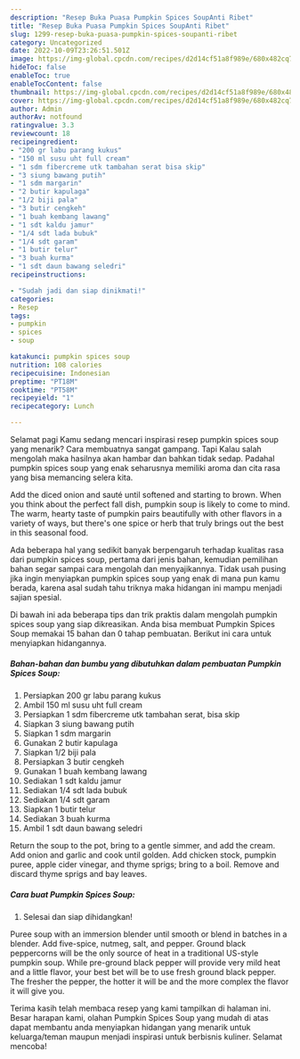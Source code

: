 ```yaml
---
description: "Resep Buka Puasa Pumpkin Spices SoupAnti Ribet"
title: "Resep Buka Puasa Pumpkin Spices SoupAnti Ribet"
slug: 1299-resep-buka-puasa-pumpkin-spices-soupanti-ribet
category: Uncategorized
date: 2022-10-09T23:26:51.501Z
image: https://img-global.cpcdn.com/recipes/d2d14cf51a8f989e/680x482cq70/pumpkin-spices-soup-foto-resep-utama.jpg
hideToc: false
enableToc: true
enableTocContent: false
thumbnail: https://img-global.cpcdn.com/recipes/d2d14cf51a8f989e/680x482cq70/pumpkin-spices-soup-foto-resep-utama.jpg
cover: https://img-global.cpcdn.com/recipes/d2d14cf51a8f989e/680x482cq70/pumpkin-spices-soup-foto-resep-utama.jpg
author: Admin
authorAv: notfound
ratingvalue: 3.3
reviewcount: 18
recipeingredient:
- "200 gr labu parang kukus"
- "150 ml susu uht full cream"
- "1 sdm fibercreme utk tambahan serat bisa skip"
- "3 siung bawang putih"
- "1 sdm margarin"
- "2 butir kapulaga"
- "1/2 biji pala"
- "3 butir cengkeh"
- "1 buah kembang lawang"
- "1 sdt kaldu jamur"
- "1/4 sdt lada bubuk"
- "1/4 sdt garam"
- "1 butir telur"
- "3 buah kurma"
- "1 sdt daun bawang seledri"
recipeinstructions:

- "Sudah jadi dan siap dinikmati!"
categories:
- Resep
tags:
- pumpkin
- spices
- soup

katakunci: pumpkin spices soup 
nutrition: 108 calories
recipecuisine: Indonesian
preptime: "PT18M"
cooktime: "PT58M"
recipeyield: "1"
recipecategory: Lunch

---
```



Selamat pagi Kamu sedang mencari inspirasi resep pumpkin spices soup yang menarik? Cara membuatnya sangat gampang. Tapi Kalau salah mengolah maka hasilnya akan hambar dan bahkan tidak sedap. Padahal pumpkin spices soup yang enak seharusnya memiliki aroma dan cita rasa yang bisa memancing selera kita.


Add the diced onion and sauté until softened and starting to brown. When you think about the perfect fall dish, pumpkin soup is likely to come to mind. The warm, hearty taste of pumpkin pairs beautifully with other flavors in a variety of ways, but there&#39;s one spice or herb that truly brings out the best in this seasonal food.

Ada beberapa hal yang sedikit banyak berpengaruh terhadap kualitas rasa dari pumpkin spices soup, pertama dari jenis bahan, kemudian pemilihan bahan segar sampai cara mengolah dan menyajikannya. Tidak usah pusing jika ingin menyiapkan pumpkin spices soup yang enak di mana pun kamu berada, karena asal sudah tahu triknya maka hidangan ini mampu menjadi sajian spesial.


Di bawah ini ada beberapa tips dan trik praktis dalam mengolah pumpkin spices soup yang siap dikreasikan. Anda bisa membuat Pumpkin Spices Soup memakai 15 bahan dan 0 tahap pembuatan. Berikut ini cara untuk menyiapkan hidangannya.

<!--inarticleads1-->

##### Bahan-bahan dan bumbu yang dibutuhkan dalam pembuatan Pumpkin Spices Soup:

1. Persiapkan 200 gr labu parang kukus
1. Ambil 150 ml susu uht full cream
1. Persiapkan 1 sdm fibercreme utk tambahan serat, bisa skip
1. Siapkan 3 siung bawang putih
1. Siapkan 1 sdm margarin
1. Gunakan 2 butir kapulaga
1. Siapkan 1/2 biji pala
1. Persiapkan 3 butir cengkeh
1. Gunakan 1 buah kembang lawang
1. Sediakan 1 sdt kaldu jamur
1. Sediakan 1/4 sdt lada bubuk
1. Sediakan 1/4 sdt garam
1. Siapkan 1 butir telur
1. Sediakan 3 buah kurma
1. Ambil 1 sdt daun bawang seledri


Return the soup to the pot, bring to a gentle simmer, and add the cream. Add onion and garlic and cook until golden. Add chicken stock, pumpkin puree, apple cider vinegar, and thyme sprigs; bring to a boil. Remove and discard thyme sprigs and bay leaves. 

<!--inarticleads2-->

##### Cara buat Pumpkin Spices Soup:


1. Selesai dan siap dihidangkan!

Puree soup with an immersion blender until smooth or blend in batches in a blender. Add five-spice, nutmeg, salt, and pepper. Ground black peppercorns will be the only source of heat in a traditional US-style pumpkin soup. While pre-ground black pepper will provide very mild heat and a little flavor, your best bet will be to use fresh ground black pepper. The fresher the pepper, the hotter it will be and the more complex the flavor it will give you. 

Terima kasih telah membaca resep yang kami tampilkan di halaman ini. Besar harapan kami, olahan Pumpkin Spices Soup yang mudah di atas dapat membantu anda menyiapkan hidangan yang menarik untuk keluarga/teman maupun menjadi inspirasi untuk berbisnis kuliner. Selamat mencoba!
